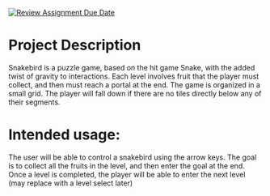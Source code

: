 [![Review Assignment Due Date](https://classroom.github.com/assets/deadline-readme-button-22041afd0340ce965d47ae6ef1cefeee28c7c493a6346c4f15d667ab976d596c.svg)](https://classroom.github.com/a/YxXKqIeT)
# Project Description

Snakebird is a puzzle game, based on the hit game Snake, with the added twist of gravity to interactions. Each level involves fruit that the player must collect, and then must reach a portal at the end. The game is organized in a small grid. The player will fall down if there are no tiles directly below any of their segments.

# Intended usage:

The user will be able to control a snakebird using the arrow keys. The goal is to collect all the fruits in the level, and then enter the goal at the end. Once a level is completed, the player will be able to enter the next level (may replace with a level select later)
